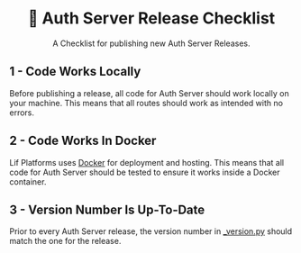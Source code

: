 <h1 align="center">🤝 Auth Server Release Checklist</h1>
<p align="center">A Checklist for publishing new Auth Server Releases.</p>

## 1 - Code Works Locally
Before publishing a release, all code for Auth Server should work locally on your machine. This means that all routes should work as intended with no errors.

## 2 - Code Works In Docker
Lif Platforms uses [Docker](https://www.docker.com/) for deployment and hosting. This means that all code for Auth Server should be tested to ensure it works inside a Docker container.

## 3 - Version Number Is Up-To-Date
Prior to every Auth Server release, the version number in [_version.py](https://github.com/Lif-Platforms/Lif-Auth-Server/blob/main/src/_version.py) should match the one for the release.